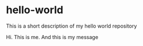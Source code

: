 # hello-world
This is a short description of my hello world repository

Hi. This is me. And this is my message
